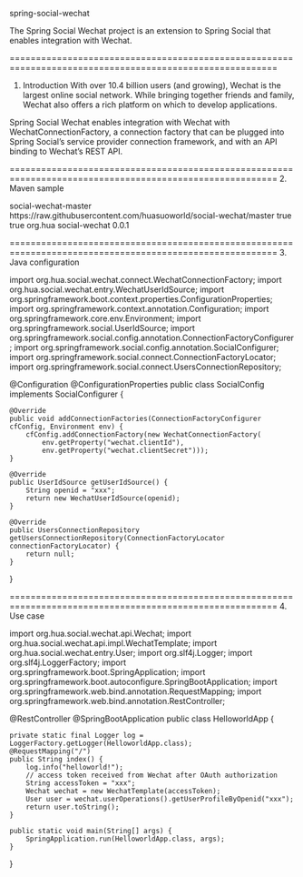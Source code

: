 spring-social-wechat

The Spring Social Wechat project is an extension to Spring Social that enables integration with Wechat.

=========================================================================================================
1. Introduction
With over 10.4 billion users (and growing), Wechat is the largest online social network. While bringing together friends and family, Wechat also offers a rich platform on which to develop applications.

Spring Social Wechat enables integration with Wechat with WechatConnectionFactory, a connection factory that can be plugged into Spring Social’s service provider connection framework, and with an API binding to Wechat’s REST API.

=========================================================================================================
2. Maven sample

<repositories>
    <repository>
        <id>social-wechat-master</id>
        <url>https://raw.githubusercontent.com/huasuoworld/social-wechat/master</url>
        <releases>
            <enabled>true</enabled>
        </releases>
        <snapshots>
            <enabled>true</enabled>
        </snapshots>
    </repository>
</repositories>

<dependency>
    <groupId>org.hua</groupId>
    <artifactId>social-wechat</artifactId>
    <version>0.0.1</version>
</dependency>

=========================================================================================================
3. Java configuration


import org.hua.social.wechat.connect.WechatConnectionFactory;
import org.hua.social.wechat.entry.WechatUserIdSource;
import org.springframework.boot.context.properties.ConfigurationProperties;
import org.springframework.context.annotation.Configuration;
import org.springframework.core.env.Environment;
import org.springframework.social.UserIdSource;
import org.springframework.social.config.annotation.ConnectionFactoryConfigurer;
import org.springframework.social.config.annotation.SocialConfigurer;
import org.springframework.social.connect.ConnectionFactoryLocator;
import org.springframework.social.connect.UsersConnectionRepository;

@Configuration
@ConfigurationProperties
public class SocialConfig implements SocialConfigurer {
	
	@Override
    public void addConnectionFactories(ConnectionFactoryConfigurer cfConfig, Environment env) {
        cfConfig.addConnectionFactory(new WechatConnectionFactory(
            env.getProperty("wechat.clientId"),
            env.getProperty("wechat.clientSecret")));
    }

	@Override
	public UserIdSource getUserIdSource() {
		String openid = "xxx";
		return new WechatUserIdSource(openid);
	}

	@Override
	public UsersConnectionRepository getUsersConnectionRepository(ConnectionFactoryLocator 						connectionFactoryLocator) {
		return null;
	}
}

=========================================================================================================
4. Use case

import org.hua.social.wechat.api.Wechat;
import org.hua.social.wechat.api.impl.WechatTemplate;
import org.hua.social.wechat.entry.User;
import org.slf4j.Logger;
import org.slf4j.LoggerFactory;
import org.springframework.boot.SpringApplication;
import org.springframework.boot.autoconfigure.SpringBootApplication;
import org.springframework.web.bind.annotation.RequestMapping;
import org.springframework.web.bind.annotation.RestController;

@RestController
@SpringBootApplication
public class HelloworldApp {
	
	private static final Logger log = LoggerFactory.getLogger(HelloworldApp.class);
    @RequestMapping("/")
    public String index() {
    	log.info("helloworld!");
    	// access token received from Wechat after OAuth authorization
    	String accessToken = "xxx"; 
    	Wechat wechat = new WechatTemplate(accessToken);
    	User user = wechat.userOperations().getUserProfileByOpenid("xxx");
        return user.toString();
    }
    
    public static void main(String[] args) {
    	SpringApplication.run(HelloworldApp.class, args);
    }
}
